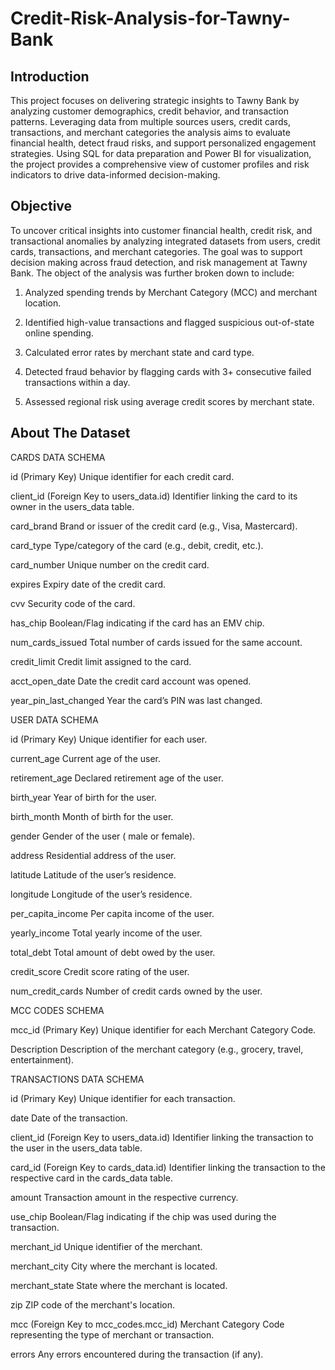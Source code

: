 # Credit-Risk-Analysis-for-Tawny-Bank

## Introduction

This project focuses on delivering strategic insights to Tawny Bank by analyzing customer demographics, credit behavior, and transaction patterns. Leveraging data from multiple sources users, credit cards, transactions, and merchant categories the analysis aims to evaluate financial health, detect fraud risks, and support personalized engagement strategies. Using SQL for data preparation and Power BI for visualization, the project provides a comprehensive view of customer profiles and risk indicators to drive data-informed decision-making.

## Objective

To uncover critical insights into customer financial health, credit risk, and transactional anomalies by analyzing integrated datasets from users, credit cards, transactions, and merchant categories. The goal was to support decision making across fraud detection, and risk management at Tawny Bank. The object of the analysis was further broken down to include:

1. Analyzed spending trends by Merchant Category (MCC) and merchant location.

2. Identified high-value transactions and flagged suspicious out-of-state online spending.

3. Calculated error rates by merchant state and card type.

4. Detected fraud behavior by flagging cards with 3+ consecutive failed transactions within a day.

5. Assessed regional risk using average credit scores by merchant state.

## About The Dataset

CARDS DATA SCHEMA

id (Primary Key)	 Unique identifier for each credit card.

client_id (Foreign Key to users_data.id)	 Identifier linking the card to its owner in the users_data table.

card_brand	 Brand or issuer of the credit card (e.g., Visa, Mastercard).

card_type	 Type/category of the card (e.g., debit, credit, etc.).

card_number	 Unique number on the credit card.

expires	 Expiry date of the credit card.

cvv	 Security code of the card.

has_chip	 Boolean/Flag indicating if the card has an EMV chip.

num_cards_issued	 Total number of cards issued for the same account.

credit_limit	 Credit limit assigned to the card.

acct_open_date	 Date the credit card account was opened.

year_pin_last_changed	 Year the card’s PIN was last changed.

USER DATA SCHEMA

id (Primary Key)	 Unique identifier for each user.

current_age	 Current age of the user.

retirement_age	 Declared retirement age of the user.

birth_year	 Year of birth for the user.

birth_month	 Month of birth for the user.

gender	 Gender of the user ( male or female).

address	 Residential address of the user.

latitude	 Latitude of the user’s residence.

longitude	 Longitude of the user’s residence.

per_capita_income	 Per capita income of the user.

yearly_income	 Total yearly income of the user.

total_debt	 Total amount of debt owed by the user.

credit_score	 Credit score rating of the user.

num_credit_cards	 Number of credit cards owned by the user.

MCC CODES SCHEMA

mcc_id (Primary Key)	Unique identifier for each Merchant Category Code.

Description	Description of the merchant category (e.g., grocery, travel, entertainment).

TRANSACTIONS DATA SCHEMA

id (Primary Key)	 Unique identifier for each transaction.

date	 Date of the transaction.

client_id (Foreign Key to users_data.id)	 Identifier linking the transaction to the user in the users_data table.

card_id (Foreign Key to cards_data.id)	 Identifier linking the transaction to the respective card in the cards_data table.

amount	 Transaction amount in the respective currency.

use_chip	 Boolean/Flag indicating if the chip was used during the transaction.

merchant_id	 Unique identifier of the merchant.

merchant_city	 City where the merchant is located.

merchant_state	 State where the merchant is located.

zip	 ZIP code of the merchant's location.

mcc (Foreign Key to mcc_codes.mcc_id)	 Merchant Category Code representing the type of merchant or transaction.

errors	 Any errors encountered during the transaction (if any).




